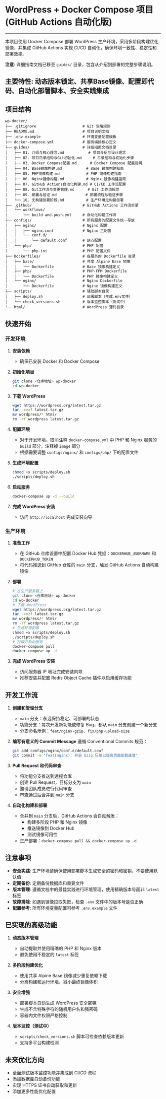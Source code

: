 # WordPress + Docker Compose 项目 (GitHub Actions 自动化版)
---
本项目使用 Docker Compose 部署 WordPress 生产环境，采用多阶段构建优化镜像，并集成 GitHub Actions 实现 CI/CD 自动化，确保环境一致性、稳定性和部署效率。

**注意**: 详细指南文档已移至 `guides/` 目录，包含从介绍到部署的完整步骤说明。

**主要特性**: 动态版本锁定、共享Base镜像、配置即代码、自动化部署脚本、安全实践集成
---
## 项目结构

```
wp-docker/
├── .gitignore                     # Git 忽略规则
├── README.md                      # 项目说明文档
├── .env.example                   # 环境变量配置模板
├── docker-compose.yml             # 服务编排核心定义
├── guides/                        # 详细指南文档目录
│   ├── 01. 介绍与核心理念.md           # 项目介绍与设计理念
│   ├── 02. 项目目录结构与Git初始化.md     # 目录结构与初始化步骤
│   ├── 03. Docker Compose配置.md      # Docker Compose 配置说明
│   ├── 04. Base镜像构建.md           # Base 镜像构建指南
│   ├── 05. PHP镜像构建.md            # PHP 镜像构建指南
│   ├── 06. Nginx镜像构建.md          # Nginx 镜像构建指南
│   ├── 07. GitHub Actions自动化构建.md # CI/CD 工作流配置
│   ├── 08. Git工作流与变更管理.md      # Git 工作流规范
│   ├── 09. 部署与验证.md             # 部署流程与验证步骤
│   └── 10. 无构建部署阶段.md          # 生产环境无构建部署
├── .github/                       # GitHub Actions 工作流目录
│   └── workflows/
│       └── build-and-push.yml     # 自动化构建工作流
├── configs/                       # 所有服务的配置文件统一存放
│   ├── nginx/                     # Nginx 配置
│   │   ├── nginx.conf             # Nginx 主配置
│   │   └── conf.d/
│   │       └── default.conf       # 站点配置
│   └── php/                       # PHP 配置
│       └── php.ini                # PHP 配置文件
├── Dockerfiles/                   # 各服务的 Dockerfile 目录
│   ├── base/                      # 共享 Alpine Base 镜像
│   │   └── Dockerfile             # Base 镜像构建定义
│   ├── php/                       # PHP-FPM Dockerfile
│   │   └── Dockerfile             # PHP 镜像构建定义
│   └── nginx/                     # Nginx Dockerfile
│       └── Dockerfile             # Nginx 镜像构建定义
├── scripts/                       # 辅助脚本目录
│   ├── deploy.sh                  # 部署脚本（生成.env文件）
│   └── check_versions.sh          # 版本监控脚本（测试中）
└── html/                          # WordPress 源码目录
```

## 快速开始

### 开发环境

1. **安装依赖**
   - 确保已安装 Docker 和 Docker Compose

2. **初始化项目**
   ```bash
   git clone <仓库地址> wp-docker
   cd wp-docker
   ```

3. **下载 WordPress**
   ```bash
   wget https://wordpress.org/latest.tar.gz
   tar -xvzf latest.tar.gz
   mv wordpress/* html/
   rm -rf wordpress latest.tar.gz
   ```

4. **配置环境**
   - 对于开发环境，取消注释 `docker-compose.yml` 中 PHP 和 Nginx 服务的 `build` 部分，注释掉 `image` 部分
   - 根据需要调整 `configs/nginx/` 和 `configs/php/` 下的配置文件

5. **生成环境配置**
   ```bash
   chmod +x scripts/deploy.sh
   ./scripts/deploy.sh
   ```

6. **启动服务**
   ```bash
   docker-compose up -d --build
   ```

5. **完成 WordPress 安装**
   - 访问 `http://localhost` 完成安装向导

### 生产环境

1. **准备工作**
   - 在 GitHub 仓库设置中配置 Docker Hub 凭据：`DOCKERHUB_USERNAME` 和 `DOCKERHUB_TOKEN`
   - 将代码推送到 GitHub 仓库的 `main` 分支，触发 GitHub Actions 自动构建镜像

2. **部署**
   ```bash
   # 在生产服务器上
   git clone <仓库地址> wp-docker
   cd wp-docker
   # 下载 WordPress
   wget https://wordpress.org/latest.tar.gz
   tar -xvzf latest.tar.gz
   mv wordpress/* html/
   rm -rf wordpress latest.tar.gz
   # 生成环境配置
   chmod +x scripts/deploy.sh
   ./scripts/deploy.sh
   # 拉取并启动服务
   docker-compose pull
   docker-compose up -d
   ```

3. **完成 WordPress 安装**
   - 访问服务器 IP 地址完成安装向导
   - 推荐安装并配置 Redis Object Cache 插件以启用缓存功能

## 开发工作流

1. **创建和管理分支**
   - `main` 分支：永远保持稳定、可部署的状态
   - 功能分支：每次开发新功能或修复 Bug，都从 `main` 分支创建一个新分支
   - 分支命名示例：`feat/nginx-gzip`、`fix/php-upload-size`

2. **编写有意义的 Commit Message**
   遵循 Conventional Commits 规范：
   ```bash
   git add configs/nginx/conf.d/default.conf
   git commit -m "feat(nginx): 开启 Gzip 压缩以提高页面加载速度"
   ```

3. **Pull Request 和代码审查**
   - 将功能分支推送到远程仓库
   - 创建 Pull Request，目标分支为 `main`
   - 邀请团队成员进行代码审查
   - 审查通过后合并到 `main` 分支

4. **自动化构建和部署**
   - 合并到 `main` 分支后，GitHub Actions 会自动触发：
     - 构建多阶段 PHP 和 Nginx 镜像
     - 推送镜像到 Docker Hub
     - 测试镜像可用性
   - 生产部署：`docker-compose pull && docker-compose up -d`

## 注意事项

- **安全实践**: 生产环境请确保使用部署脚本生成安全的密码和密钥，不要使用默认值
- **定期备份**: 定期备份数据库和重要文件
- **版本管理**: 遵循文档中的最佳实践进行环境管理，使用精确版本号而非 `latest` 标签
- **故障排除**: 如遇到镜像拉取失败，检查 `.env` 文件中的版本号是否正确
- **配置参考**: 所有环境变量配置可参考 `.env.example` 文件

## 已实现的高级功能

1. **动态版本管理**
   - 自动提取并使用精确的 PHP 和 Nginx 版本
   - 避免使用不稳定的 `latest` 标签

2. **多阶段构建优化**
   - 使用共享 Alpine Base 镜像减少重复依赖下载
   - 分离构建和运行环境，减小最终镜像体积

3. **安全增强**
   - 部署脚本自动生成 WordPress 安全密钥
   - 生成不含特殊字符的随机用户名和强密码
   - 容器内文件权限严格控制

4. **版本监控（测试中）**
   - `scripts/check_versions.sh` 脚本可检查依赖版本更新
   - 支持多平台构建检测

## 未来优化方向

- 全面测试版本监控功能并集成到 CI/CD 流程
- 添加数据库自动备份功能
- 实现 HTTPS 证书自动获取和更新
- 添加更多性能优化配置